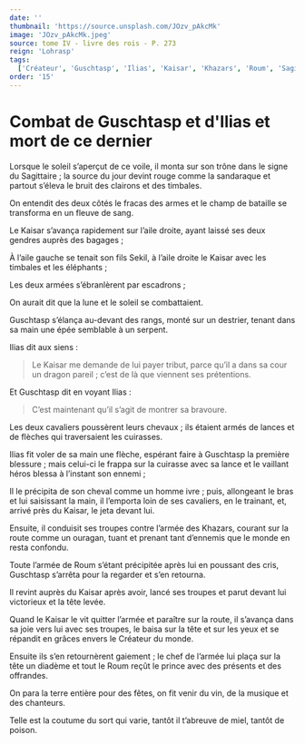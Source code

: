 ```yaml
---
date: ''
thumbnail: 'https://source.unsplash.com/JOzv_pAkcMk'
image: 'JOzv_pAkcMk.jpeg'
source: tome IV - livre des rois - P. 273
reign: 'Lohrasp'
tags:
  ['Créateur', 'Guschtasp', 'Ilias', 'Kaisar', 'Khazars', 'Roum', 'Sagittaire', 'Sekil', 'tribut']
order: '15'
---
```


# Combat de Guschtasp et d'Ilias et mort de ce dernier

Lorsque le soleil s’aperçut de ce voile, il monta sur son trône dans le signe du Sagittaire ; la source du jour devint rouge comme la sandaraque et partout s’éleva le bruit des clairons et des timbales.

On entendit des deux côtés le fracas des armes et le champ de bataille se transforma en un fleuve de sang.

Le Kaisar s’avança rapidement sur l’aile droite, ayant laissé ses deux gendres auprès des bagages ;

À l’aile gauche se tenait son fils Sekil, à l’aile droite le Kaisar avec les timbales et les éléphants ;

Les deux armées s’ébranlèrent par escadrons ;

On aurait dit que la lune et le soleil se combattaient.

Guschtasp s’élança au-devant des rangs, monté sur un destrier, tenant dans sa main une épée semblable à un serpent.

Ilias dit aux siens :

> Le Kaisar me demande de lui payer tribut, parce qu’il a dans sa cour un dragon pareil ; c’est de là que viennent ses prétentions.

Et Guschtasp dit en voyant Ilias :

> C’est maintenant qu’il s’agit de montrer sa bravoure.

Les deux cavaliers poussèrent leurs chevaux ; ils étaient armés de lances et de flèches qui traversaient les cuirasses.

Ilias fit voler de sa main une flèche, espérant faire à Guschtasp la première blessure ; mais celui-ci le frappa sur la cuirasse avec sa lance et le vaillant héros blessa à l’instant son ennemi ;

Il le précipita de son cheval comme un homme ivre ; puis, allongeant le bras et lui saisissant la main, il l’emporta loin de ses cavaliers, en le trainant, et, arrivé près du Kaisar, le jeta devant lui.

Ensuite, il conduisit ses troupes contre l’armée des Khazars, courant sur la route comme un ouragan, tuant et prenant tant d’ennemis que le monde en resta confondu.

Toute l’armée de Roum s’étant précipitée après lui en poussant des cris, Guschtasp s’arrêta pour la regarder et s’en retourna.

Il revint auprès du Kaisar après avoir, lancé ses troupes et parut devant lui victorieux et la tête levée.

Quand le Kaisar le vit quitter l’armée et paraître sur la route, il s’avança dans sa joie vers lui avec ses troupes, le baisa sur la tête et sur les yeux et se répandit en grâces envers le Créateur du monde.

Ensuite ils s’en retournèrent gaiement ; le chef de l’armée lui plaça sur la tête un diadème et tout le Roum reçût le prince avec des présents et des offrandes.

On para la terre entière pour des fêtes, on fit venir du vin, de la musique et des chanteurs.

Telle est la coutume du sort qui varie, tantôt il t’abreuve de miel, tantôt de poison.

